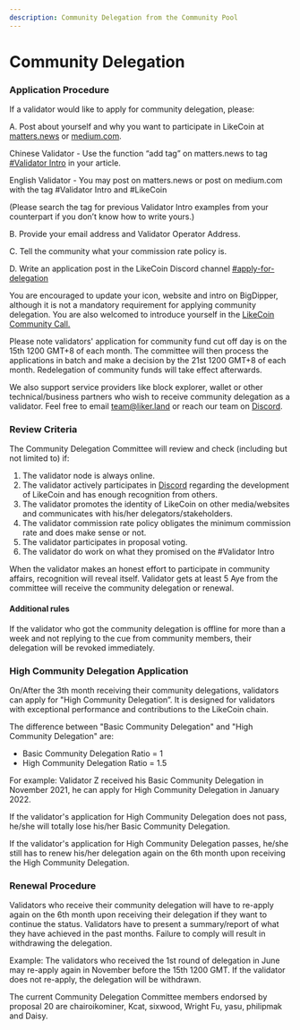 ```yaml
---
description: Community Delegation from the Community Pool
---
```


# Community Delegation

### Application Procedure

If a validator would like to apply for community delegation, please:&#x20;

A. Post about yourself and why you want to participate in LikeCoin at [matters.news](https://matters.news/) or [medium.com](https://medium.com/).&#x20;

Chinese Validator - Use the function “add tag” on matters.news to tag [#Validator Intro](https://matters.news/tags/VGFnOjUzMTkw) in your article.

English Validator - You may post on matters.news or post on medium.com with the tag #Validator Intro and #LikeCoin

(Please search the tag for previous Validator Intro examples from your counterpart if you don’t know how to write yours.)

B. Provide your email address and Validator Operator Address.

C. Tell the community what your commission rate policy is.

D. Write an application post in the LikeCoin Discord channel [#apply-for-delegation](https://discord.gg/APqVAztuf4)

You are encouraged to update your icon, website and intro on BigDipper, although it is not a mandatory requirement for applying community delegation. You are also welcomed to introduce yourself in the [LikeCoin Community Call.](../community-call.md)

Please note validators' application for community fund cut off day is on the 15th 1200 GMT+8 of each month. The committee will then process the applications in batch and make a decision by the 21st 1200 GMT+8 of each month. Redelegation of community funds will take effect afterwards.

We also support service providers like block explorer, wallet or other technical/business partners who wish to receive community delegation as a validator. Feel free to email team@liker.land or reach our team on [Discord](http://discord.gg/likecoin).&#x20;

### Review Criteria

The Community Delegation Committee will review and check (including but not limited to) if:

1. The validator node is always online.
2. The validator actively participates in [Discord](http://discord.gg/likecoin) regarding the development of LikeCoin and has enough recognition from others.
3. The validator promotes the identity of LikeCoin on other media/websites and communicates with his/her delegators/stakeholders.
4. The validator commission rate policy obligates the minimum commission rate and does make sense or not.
5. The validator participates in proposal voting.
6. The validator do work on what they promised on the #Validator Intro

When the validator makes an honest effort to participate in community affairs, recognition will reveal itself. Validator gets at least 5 Aye from the committee will receive the community delegation or renewal.

#### **Additional rules**

If the validator who got the community delegation is offline for more than a week and not replying to the cue from community members, their delegation will be revoked immediately.

### High Community Delegation Application

On/After the 3th month receiving their community delegations, validators can apply for "High Community Delegation”. It is designed for validators with exceptional performance and contributions to the LikeCoin chain.

The difference between "Basic Community Delegation" and "High Community Delegation" are:&#x20;

* Basic Community Delegation Ratio = 1
* High Community Delegation Ratio = 1.5

For example: Validator Z received his Basic Community Delegation in November 2021, he can apply for High Community Delegation in January 2022.

If the validator's application for High Community Delegation does not pass, he/she will totally lose his/her Basic Community Delegation.

If the validator's application for High Community Delegation passes, he/she still has to renew his/her delegation again on the 6th month upon receiving the High Community Delegation.

### Renewal Procedure

Validators who receive their community delegation will have to re-apply again on the 6th month upon receiving their delegation if they want to continue the status. Validators have to present a summary/report of what they have achieved in the past months. Failure to comply will result in withdrawing the delegation.

Example: The validators who received the 1st round of delegation in June may re-apply again in November before the 15th 1200 GMT. If the validator does not re-apply, the delegation will be withdrawn.

The current Community Delegation Committee members endorsed by proposal 20 are chairoikominer, Kcat, sixwood, Wright Fu, yasu, philipmak and Daisy.

